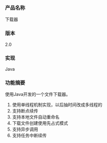 ### 产品名称
下载器
### 版本
2.0
### 实现
Java
### 功能摘要
使用Java开发的一个文件下载器。
1. 使用单线程机制实现，以后抽时间改成多线程的
2. 支持断点续传
3. 支持本地文件自动重命名
4. 下载文件创建使用先占式模式
5. 支持异步调用
6. 支持任务中断续传
